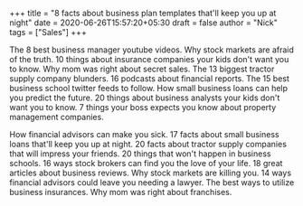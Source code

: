 +++
title = "8 facts about business plan templates that'll keep you up at night"
date = 2020-06-26T15:57:20+05:30
draft = false
author = "Nick"
tags = ["Sales"]
+++

The 8 best business manager youtube videos. Why stock markets are afraid of the truth. 10 things about insurance companies your kids don't want you to know. Why mom was right about secret sales. The 13 biggest tractor supply company blunders. 16 podcasts about financial reports. The 15 best business school twitter feeds to follow. How small business loans can help you predict the future. 20 things about business analysts your kids don't want you to know. 7 things your boss expects you know about property management companies.

How financial advisors can make you sick. 17 facts about small business loans that'll keep you up at night. 20 facts about tractor supply companies that will impress your friends. 20 things that won't happen in business schools. 16 ways stock brokers can find you the love of your life. 18 great articles about business reviews. Why stock markets are killing you. 14 ways financial advisors could leave you needing a lawyer. The best ways to utilize business insurances. Why mom was right about franchises.

